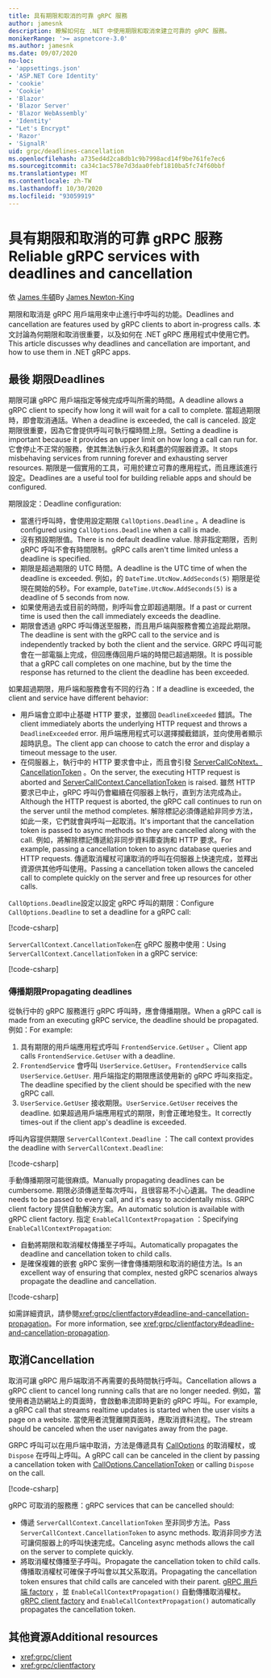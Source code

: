 ```yaml
---
title: 具有期限和取消的可靠 gRPC 服務
author: jamesnk
description: 瞭解如何在 .NET 中使用期限和取消來建立可靠的 gRPC 服務。
monikerRange: '>= aspnetcore-3.0'
ms.author: jamesnk
ms.date: 09/07/2020
no-loc:
- 'appsettings.json'
- 'ASP.NET Core Identity'
- 'cookie'
- 'Cookie'
- 'Blazor'
- 'Blazor Server'
- 'Blazor WebAssembly'
- 'Identity'
- "Let's Encrypt"
- 'Razor'
- 'SignalR'
uid: grpc/deadlines-cancellation
ms.openlocfilehash: a735ed4d2ca8db1c9b7998acd14f9be761fe7ec6
ms.sourcegitcommit: ca34c1ac578e7d3daa0febf1810ba5fc74f60bbf
ms.translationtype: MT
ms.contentlocale: zh-TW
ms.lasthandoff: 10/30/2020
ms.locfileid: "93059919"
---
```

# <a name="reliable-grpc-services-with-deadlines-and-cancellation"></a><span data-ttu-id="2382f-103">具有期限和取消的可靠 gRPC 服務</span><span class="sxs-lookup"><span data-stu-id="2382f-103">Reliable gRPC services with deadlines and cancellation</span></span>

<span data-ttu-id="2382f-104">依 [James 牛頓](https://twitter.com/jamesnk)</span><span class="sxs-lookup"><span data-stu-id="2382f-104">By [James Newton-King](https://twitter.com/jamesnk)</span></span>

<span data-ttu-id="2382f-105">期限和取消是 gRPC 用戶端用來中止進行中呼叫的功能。</span><span class="sxs-lookup"><span data-stu-id="2382f-105">Deadlines and cancellation are features used by gRPC clients to abort in-progress calls.</span></span> <span data-ttu-id="2382f-106">本文討論為何期限和取消很重要，以及如何在 .NET gRPC 應用程式中使用它們。</span><span class="sxs-lookup"><span data-stu-id="2382f-106">This article discusses why deadlines and cancellation are important, and how to use them in .NET gRPC apps.</span></span>

## <a name="deadlines"></a><span data-ttu-id="2382f-107">最後 期限</span><span class="sxs-lookup"><span data-stu-id="2382f-107">Deadlines</span></span>

<span data-ttu-id="2382f-108">期限可讓 gRPC 用戶端指定等候完成呼叫所需的時間。</span><span class="sxs-lookup"><span data-stu-id="2382f-108">A deadline allows a gRPC client to specify how long it will wait for a call to complete.</span></span> <span data-ttu-id="2382f-109">當超過期限時，即會取消通話。</span><span class="sxs-lookup"><span data-stu-id="2382f-109">When a deadline is exceeded, the call is canceled.</span></span> <span data-ttu-id="2382f-110">設定期限很重要，因為它會提供呼叫可執行檔時間上限。</span><span class="sxs-lookup"><span data-stu-id="2382f-110">Setting a deadline is important because it provides an upper limit on how long a call can run for.</span></span> <span data-ttu-id="2382f-111">它會停止不正常的服務，使其無法執行永久和耗盡的伺服器資源。</span><span class="sxs-lookup"><span data-stu-id="2382f-111">It stops misbehaving services from running forever and exhausting server resources.</span></span> <span data-ttu-id="2382f-112">期限是一個實用的工具，可用於建立可靠的應用程式，而且應該進行設定。</span><span class="sxs-lookup"><span data-stu-id="2382f-112">Deadlines are a useful tool for building reliable apps and should be configured.</span></span>

<span data-ttu-id="2382f-113">期限設定：</span><span class="sxs-lookup"><span data-stu-id="2382f-113">Deadline configuration:</span></span>

* <span data-ttu-id="2382f-114">當進行呼叫時，會使用設定期限 `CallOptions.Deadline` 。</span><span class="sxs-lookup"><span data-stu-id="2382f-114">A deadline is configured using `CallOptions.Deadline` when a call is made.</span></span>
* <span data-ttu-id="2382f-115">沒有預設期限值。</span><span class="sxs-lookup"><span data-stu-id="2382f-115">There is no default deadline value.</span></span> <span data-ttu-id="2382f-116">除非指定期限，否則 gRPC 呼叫不會有時間限制。</span><span class="sxs-lookup"><span data-stu-id="2382f-116">gRPC calls aren't time limited unless a deadline is specified.</span></span>
* <span data-ttu-id="2382f-117">期限是超過期限的 UTC 時間。</span><span class="sxs-lookup"><span data-stu-id="2382f-117">A deadline is the UTC time of when the deadline is exceeded.</span></span> <span data-ttu-id="2382f-118">例如，的 `DateTime.UtcNow.AddSeconds(5)` 期限是從現在開始的5秒。</span><span class="sxs-lookup"><span data-stu-id="2382f-118">For example, `DateTime.UtcNow.AddSeconds(5)` is a deadline of 5 seconds from now.</span></span>
* <span data-ttu-id="2382f-119">如果使用過去或目前的時間，則呼叫會立即超過期限。</span><span class="sxs-lookup"><span data-stu-id="2382f-119">If a past or current time is used then the call immediately exceeds the deadline.</span></span>
* <span data-ttu-id="2382f-120">期限會透過 gRPC 呼叫傳送至服務，而且用戶端與服務會獨立追蹤此期限。</span><span class="sxs-lookup"><span data-stu-id="2382f-120">The deadline is sent with the gRPC call to the service and is independently tracked by both the client and the service.</span></span> <span data-ttu-id="2382f-121">GRPC 呼叫可能會在一部電腦上完成，但回應傳回用戶端的時間已超過期限。</span><span class="sxs-lookup"><span data-stu-id="2382f-121">It is possible that a gRPC call completes on one machine, but by the time the response has returned to the client the deadline has been exceeded.</span></span>

<span data-ttu-id="2382f-122">如果超過期限，用戶端和服務會有不同的行為：</span><span class="sxs-lookup"><span data-stu-id="2382f-122">If a deadline is exceeded, the client and service have different behavior:</span></span>

* <span data-ttu-id="2382f-123">用戶端會立即中止基礎 HTTP 要求，並擲回 `DeadlineExceeded` 錯誤。</span><span class="sxs-lookup"><span data-stu-id="2382f-123">The client immediately aborts the underlying HTTP request and throws a `DeadlineExceeded` error.</span></span> <span data-ttu-id="2382f-124">用戶端應用程式可以選擇攔截錯誤，並向使用者顯示超時訊息。</span><span class="sxs-lookup"><span data-stu-id="2382f-124">The client app can choose to catch the error and display a timeout message to the user.</span></span>
* <span data-ttu-id="2382f-125">在伺服器上，執行中的 HTTP 要求會中止，而且會引發 [ServerCallCoNtext。 CancellationToken](xref:System.Threading.CancellationToken) 。</span><span class="sxs-lookup"><span data-stu-id="2382f-125">On the server, the executing HTTP request is aborted and [ServerCallContext.CancellationToken](xref:System.Threading.CancellationToken) is raised.</span></span> <span data-ttu-id="2382f-126">雖然 HTTP 要求已中止，gRPC 呼叫仍會繼續在伺服器上執行，直到方法完成為止。</span><span class="sxs-lookup"><span data-stu-id="2382f-126">Although the HTTP request is aborted, the gRPC call continues to run on the server until the method completes.</span></span> <span data-ttu-id="2382f-127">解除標記必須傳遞給非同步方法，如此一來，它們就會與呼叫一起取消。</span><span class="sxs-lookup"><span data-stu-id="2382f-127">It's important that the cancellation token is passed to async methods so they are cancelled along with the call.</span></span> <span data-ttu-id="2382f-128">例如，將解除標記傳遞給非同步資料庫查詢和 HTTP 要求。</span><span class="sxs-lookup"><span data-stu-id="2382f-128">For example, passing a cancellation token to async database queries and HTTP requests.</span></span> <span data-ttu-id="2382f-129">傳遞取消權杖可讓取消的呼叫在伺服器上快速完成，並釋出資源供其他呼叫使用。</span><span class="sxs-lookup"><span data-stu-id="2382f-129">Passing a cancellation token allows the canceled call to complete quickly on the server and free up resources for other calls.</span></span>

<span data-ttu-id="2382f-130">`CallOptions.Deadline`設定以設定 gRPC 呼叫的期限：</span><span class="sxs-lookup"><span data-stu-id="2382f-130">Configure `CallOptions.Deadline` to set a deadline for a gRPC call:</span></span>

[!code-csharp[](~/grpc/deadlines-cancellation/deadline-client.cs?highlight=7,12)]

<span data-ttu-id="2382f-131">`ServerCallContext.CancellationToken`在 gRPC 服務中使用：</span><span class="sxs-lookup"><span data-stu-id="2382f-131">Using `ServerCallContext.CancellationToken` in a gRPC service:</span></span>

[!code-csharp[](~/grpc/deadlines-cancellation/deadline-server.cs?highlight=5)]

### <a name="propagating-deadlines"></a><span data-ttu-id="2382f-132">傳播期限</span><span class="sxs-lookup"><span data-stu-id="2382f-132">Propagating deadlines</span></span>

<span data-ttu-id="2382f-133">從執行中的 gRPC 服務進行 gRPC 呼叫時，應會傳播期限。</span><span class="sxs-lookup"><span data-stu-id="2382f-133">When a gRPC call is made from an executing gRPC service, the deadline should be propagated.</span></span> <span data-ttu-id="2382f-134">例如：</span><span class="sxs-lookup"><span data-stu-id="2382f-134">For example:</span></span>

1. <span data-ttu-id="2382f-135">具有期限的用戶端應用程式呼叫 `FrontendService.GetUser` 。</span><span class="sxs-lookup"><span data-stu-id="2382f-135">Client app calls `FrontendService.GetUser` with a deadline.</span></span>
2. <span data-ttu-id="2382f-136">`FrontendService` 會呼叫 `UserService.GetUser`。</span><span class="sxs-lookup"><span data-stu-id="2382f-136">`FrontendService` calls `UserService.GetUser`.</span></span> <span data-ttu-id="2382f-137">用戶端指定的期限應該使用新的 gRPC 呼叫來指定。</span><span class="sxs-lookup"><span data-stu-id="2382f-137">The deadline specified by the client should be specified with the new gRPC call.</span></span>
3. <span data-ttu-id="2382f-138">`UserService.GetUser` 接收期限。</span><span class="sxs-lookup"><span data-stu-id="2382f-138">`UserService.GetUser` receives the deadline.</span></span> <span data-ttu-id="2382f-139">如果超過用戶端應用程式的期限，則會正確地發生。</span><span class="sxs-lookup"><span data-stu-id="2382f-139">It correctly times-out if the client app's deadline is exceeded.</span></span>

<span data-ttu-id="2382f-140">呼叫內容提供期限 `ServerCallContext.Deadline` ：</span><span class="sxs-lookup"><span data-stu-id="2382f-140">The call context provides the deadline with `ServerCallContext.Deadline`:</span></span>

[!code-csharp[](~/grpc/deadlines-cancellation/deadline-propagate.cs?highlight=7)]

<span data-ttu-id="2382f-141">手動傳播期限可能很麻煩。</span><span class="sxs-lookup"><span data-stu-id="2382f-141">Manually propagating deadlines can be cumbersome.</span></span> <span data-ttu-id="2382f-142">期限必須傳遞至每次呼叫，且很容易不小心遺漏。</span><span class="sxs-lookup"><span data-stu-id="2382f-142">The deadline needs to be passed to every call, and it's easy to accidentally miss.</span></span> <span data-ttu-id="2382f-143">GRPC client factory 提供自動解決方案。</span><span class="sxs-lookup"><span data-stu-id="2382f-143">An automatic solution is available with gRPC client factory.</span></span> <span data-ttu-id="2382f-144">指定 `EnableCallContextPropagation` ：</span><span class="sxs-lookup"><span data-stu-id="2382f-144">Specifying `EnableCallContextPropagation`:</span></span>

* <span data-ttu-id="2382f-145">自動將期限和取消權杖傳播至子呼叫。</span><span class="sxs-lookup"><span data-stu-id="2382f-145">Automatically propagates the deadline and cancellation token to child calls.</span></span>
* <span data-ttu-id="2382f-146">是確保複雜的嵌套 gRPC 案例一律會傳播期限和取消的絕佳方法。</span><span class="sxs-lookup"><span data-stu-id="2382f-146">Is an excellent way of ensuring that complex, nested gRPC scenarios always propagate the deadline and cancellation.</span></span>

[!code-csharp[](~/grpc/deadlines-cancellation/clientfactory-propagate.cs?highlight=6)]

<span data-ttu-id="2382f-147">如需詳細資訊，請參閱<xref:grpc/clientfactory#deadline-and-cancellation-propagation>。</span><span class="sxs-lookup"><span data-stu-id="2382f-147">For more information, see <xref:grpc/clientfactory#deadline-and-cancellation-propagation>.</span></span>

## <a name="cancellation"></a><span data-ttu-id="2382f-148">取消</span><span class="sxs-lookup"><span data-stu-id="2382f-148">Cancellation</span></span>

<span data-ttu-id="2382f-149">取消可讓 gRPC 用戶端取消不再需要的長時間執行呼叫。</span><span class="sxs-lookup"><span data-stu-id="2382f-149">Cancellation allows a gRPC client to cancel long running calls that are no longer needed.</span></span> <span data-ttu-id="2382f-150">例如，當使用者造訪網站上的頁面時，會啟動串流即時更新的 gRPC 呼叫。</span><span class="sxs-lookup"><span data-stu-id="2382f-150">For example, a gRPC call that streams realtime updates is started when the user visits a page on a website.</span></span> <span data-ttu-id="2382f-151">當使用者流覽離開頁面時，應取消資料流程。</span><span class="sxs-lookup"><span data-stu-id="2382f-151">The stream should be canceled when the user navigates away from the page.</span></span>

<span data-ttu-id="2382f-152">GRPC 呼叫可以在用戶端中取消，方法是傳遞具有 [CallOptions](xref:System.Threading.CancellationToken) 的取消權杖，或 `Dispose` 在呼叫上呼叫。</span><span class="sxs-lookup"><span data-stu-id="2382f-152">A gRPC call can be canceled in the client by passing a cancellation token with [CallOptions.CancellationToken](xref:System.Threading.CancellationToken) or calling `Dispose` on the call.</span></span>

[!code-csharp[](~/grpc/deadlines-cancellation/cancellation-client.cs?highlight=19)]

<span data-ttu-id="2382f-153">gRPC 可取消的服務應：</span><span class="sxs-lookup"><span data-stu-id="2382f-153">gRPC services that can be cancelled should:</span></span>
* <span data-ttu-id="2382f-154">傳遞 `ServerCallContext.CancellationToken` 至非同步方法。</span><span class="sxs-lookup"><span data-stu-id="2382f-154">Pass `ServerCallContext.CancellationToken` to async methods.</span></span> <span data-ttu-id="2382f-155">取消非同步方法可讓伺服器上的呼叫快速完成。</span><span class="sxs-lookup"><span data-stu-id="2382f-155">Canceling async methods allows the call on the server to complete quickly.</span></span>
* <span data-ttu-id="2382f-156">將取消權杖傳播至子呼叫。</span><span class="sxs-lookup"><span data-stu-id="2382f-156">Propagate the cancellation token to child calls.</span></span> <span data-ttu-id="2382f-157">傳播取消權杖可確保子呼叫會以其父系取消。</span><span class="sxs-lookup"><span data-stu-id="2382f-157">Propagating the cancellation token ensures that child calls are canceled with their parent.</span></span> <span data-ttu-id="2382f-158">[gRPC 用戶端 factory](xref:grpc/clientfactory) ，並 `EnableCallContextPropagation()` 自動傳播取消權杖。</span><span class="sxs-lookup"><span data-stu-id="2382f-158">[gRPC client factory](xref:grpc/clientfactory) and `EnableCallContextPropagation()` automatically propagates the cancellation token.</span></span>

## <a name="additional-resources"></a><span data-ttu-id="2382f-159">其他資源</span><span class="sxs-lookup"><span data-stu-id="2382f-159">Additional resources</span></span>

* <xref:grpc/client>
* <xref:grpc/clientfactory>
